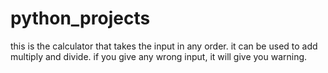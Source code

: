 # python_projects

this is the calculator that takes the input in any order.
it can be used to add multiply and divide.
if you give any wrong input, it will give you warning.
